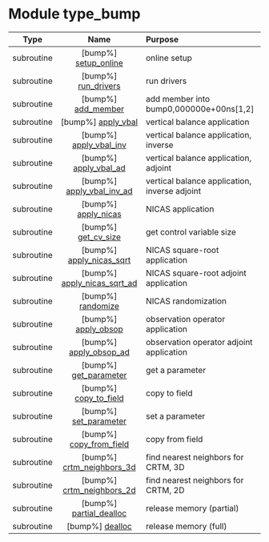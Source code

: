 # Module type_bump

| Type | Name | Purpose |
| :--: | :--: | :---------- |
| subroutine | [bump%] [setup_online](https://github.com/benjaminmenetrier/bump-standalone/tree/master/src/type_bump.F90#L79) | online setup |
| subroutine | [bump%] [run_drivers](https://github.com/benjaminmenetrier/bump-standalone/tree/master/src/type_bump.F90#L276) | run drivers |
| subroutine | [bump%] [add_member](https://github.com/benjaminmenetrier/bump-standalone/tree/master/src/type_bump.F90#L481) | add member into bump0,000000e+00ns[1,2] |
| subroutine | [bump%] [apply_vbal](https://github.com/benjaminmenetrier/bump-standalone/tree/master/src/type_bump.F90#L529) | vertical balance application |
| subroutine | [bump%] [apply_vbal_inv](https://github.com/benjaminmenetrier/bump-standalone/tree/master/src/type_bump.F90#L567) | vertical balance application, inverse |
| subroutine | [bump%] [apply_vbal_ad](https://github.com/benjaminmenetrier/bump-standalone/tree/master/src/type_bump.F90#L605) | vertical balance application, adjoint |
| subroutine | [bump%] [apply_vbal_inv_ad](https://github.com/benjaminmenetrier/bump-standalone/tree/master/src/type_bump.F90#L643) | vertical balance application, inverse adjoint |
| subroutine | [bump%] [apply_nicas](https://github.com/benjaminmenetrier/bump-standalone/tree/master/src/type_bump.F90#L681) | NICAS application |
| subroutine | [bump%] [get_cv_size](https://github.com/benjaminmenetrier/bump-standalone/tree/master/src/type_bump.F90#L729) | get control variable size |
| subroutine | [bump%] [apply_nicas_sqrt](https://github.com/benjaminmenetrier/bump-standalone/tree/master/src/type_bump.F90#L752) | NICAS square-root application |
| subroutine | [bump%] [apply_nicas_sqrt_ad](https://github.com/benjaminmenetrier/bump-standalone/tree/master/src/type_bump.F90#L799) | NICAS square-root adjoint application |
| subroutine | [bump%] [randomize](https://github.com/benjaminmenetrier/bump-standalone/tree/master/src/type_bump.F90#L843) | NICAS randomization |
| subroutine | [bump%] [apply_obsop](https://github.com/benjaminmenetrier/bump-standalone/tree/master/src/type_bump.F90#L880) | observation operator application |
| subroutine | [bump%] [apply_obsop_ad](https://github.com/benjaminmenetrier/bump-standalone/tree/master/src/type_bump.F90#L909) | observation operator adjoint application |
| subroutine | [bump%] [get_parameter](https://github.com/benjaminmenetrier/bump-standalone/tree/master/src/type_bump.F90#L938) | get a parameter |
| subroutine | [bump%] [copy_to_field](https://github.com/benjaminmenetrier/bump-standalone/tree/master/src/type_bump.F90#L994) | copy to field |
| subroutine | [bump%] [set_parameter](https://github.com/benjaminmenetrier/bump-standalone/tree/master/src/type_bump.F90#L1145) | set a parameter |
| subroutine | [bump%] [copy_from_field](https://github.com/benjaminmenetrier/bump-standalone/tree/master/src/type_bump.F90#L1201) | copy from field |
| subroutine | [bump%] [crtm_neighbors_3d](https://github.com/benjaminmenetrier/bump-standalone/tree/master/src/type_bump.F90#L1302) | find nearest neighbors for CRTM, 3D |
| subroutine | [bump%] [crtm_neighbors_2d](https://github.com/benjaminmenetrier/bump-standalone/tree/master/src/type_bump.F90#L1340) | find nearest neighbors for CRTM, 2D |
| subroutine | [bump%] [partial_dealloc](https://github.com/benjaminmenetrier/bump-standalone/tree/master/src/type_bump.F90#L1376) | release memory (partial) |
| subroutine | [bump%] [dealloc](https://github.com/benjaminmenetrier/bump-standalone/tree/master/src/type_bump.F90#L1403) | release memory (full) |
